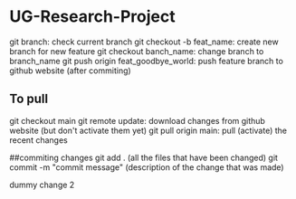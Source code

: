 # UG-Research-Project

git branch: check current branch
git checkout -b feat_name: create new branch for new feature
git checkout banch_name: change branch to branch_name
git push origin feat_goodbye_world: push feature branch to github website (after commiting)

 ## To pull
 git checkout main
 git remote update: download changes from github website (but don't activate them yet)
 git pull origin main: pull (activate) the recent changes
 
 ##commiting changes
git add . (all the files that have been changed)
git commit -m "commit message" (description of the change that was made)

dummy change 2
